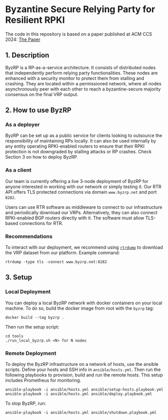 # Byzantine Secure Relying Party for Resilient RPKI

The code in this repository is based on a paper published at ACM CCS 2024: [The Paper](https://arxiv.org/pdf/2405.00531)

## 1. Description

ByzRP is a RP-as-a-service architecture. It consists of distributed nodes that independently 
perform relying party functionalities. These nodes are enhanced with a security monitor to protect them from stalling 
and crashing. They are located within a permissioned network, where all nodes asynchronously peer with each 
other to reach a byzantine-secure majority consensus on the final VRP output.

## 2. How to use ByzRP

### As a deployer

ByzRP can be set up as a public service for clients looking to outsource the responsibility of maintaining RPs locally. It can 
also be used internally by any entity operating RPKI-enabled routers to ensure that their RPKI protection is not
downgraded by stalling attacks or RP crashes. Check Section 3 on how to deploy ByzRP.

### As a client

Our team is currently offering a live 3-node deployment of ByzRP for anyone interested in working with our network
or simply testing it. Our RTR API offers TLS protected connections via domain `www.byzrp.net` and port `8282`.

Users can use RTR software as middleware to connect to our infrastructure and periodically download our VRPs. Alternatively,
they can also connect RPKI-enabled BGP routers directly with it. The software must allow  TLS-based connections for RTR.

### Recommendations
To interact with our deployment, we recommend using [`rtrdump`](https://github.com/bgp/stayrtr) to download the VRP dataset from our platform.
Example command:
```
rtrdump -type tls -connect www.byzrp.net:8282
```


## 3. Setup

### Local Deployment

You can deploy a local ByzRP network with docker containers on your local machine. To do so,
build the docker image from root with the `byzrp` tag:
```
docker build --tag byzrp .
```
Then run the setup script:
```
cd tools
./run_local_byzrp.sh <N> for N nodes
```

### Remote Deployment

To deploy the ByzRP infrastructure on a network of hosts, use the ansible scripts. Define your hosts and SSH info in `ansible/hosts.yml`.
Then run the following playbooks to provision, build and run the remote hosts. This setup includes Prometheus for monitoring.
```
ansible-playbook -i ansible/hosts.yml ansible/setup-hosts.playbook.yml
ansible-playbook -i ansible/hosts.yml ansible/deploy.playbook.yml
```

To stop ByzRP, run:
```
ansible-playbook -i ansible/hosts.yml ansible/shutdown.playbook.yml
```
